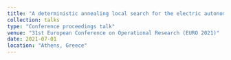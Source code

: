 ```yaml
---
title: "A deterministic annealing local search for the electric autonomous dial-a-ride problem."
collection: talks
type: "Conference proceedings talk"
venue: "31st European Conference on Operational Research (EURO 2021)"
date: 2021-07-01
location: "Athens, Greece"
---
```

